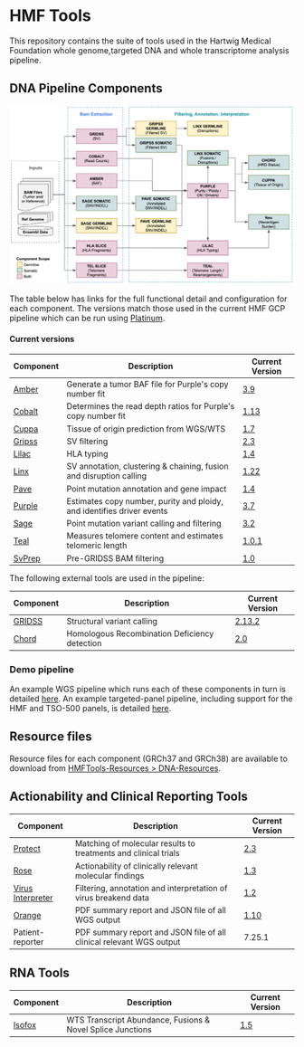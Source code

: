 # HMF Tools

This repository contains the suite of tools used in the Hartwig Medical Foundation whole genome,targeted DNA and whole transcriptome analysis pipeline.  

## DNA Pipeline Components

![HMF_Pipeline](./pipeline/hmf_tools_pipeline.png)

The table below has links for the full functional detail and configuration for each component. The versions match those used in the current HMF GCP pipeline which can be run using [Platinum](https://github.com/hartwigmedical/platinum).

#### Current versions
Component | Description                                                            | Current Version
---|------------------------------------------------------------------------|---
[Amber](./amber/README.md) | Generate a tumor BAF file for Purple's copy number fit                 | [3.9](https://github.com/hartwigmedical/hmftools/releases/tag/amber-v3.9)
[Cobalt](./cobalt/README.md) | Determines the read depth ratios for Purple's copy number fit          | [1.13](https://github.com/hartwigmedical/hmftools/releases/tag/cobalt-v1.13)
[Cuppa](./cuppa/README.md) | Tissue of origin prediction from WGS/WTS                               | [1.7](https://github.com/hartwigmedical/hmftools/releases/tag/cuppa-v1.7)
[Gripss](./gripss/README.md) | SV filtering                                                           | [2.3](https://github.com/hartwigmedical/hmftools/releases/tag/gripss-v2.3) 
[Lilac](./lilac/README.md) | HLA typing                                                             | [1.4](https://github.com/hartwigmedical/hmftools/releases/tag/lilac-v1.4)
[Linx](./linx/README.md) | SV annotation, clustering & chaining, fusion and disruption calling    | [1.22](https://github.com/hartwigmedical/hmftools/releases/tag/linx-v1.22)
[Pave](./pave/README.md) | Point mutation annotation and gene impact                              | [1.4](https://github.com/hartwigmedical/hmftools/releases/tag/pave-v1.4)
[Purple](./purple/README.md) | Estimates copy number, purity and ploidy, and identifies driver events | [3.7](https://github.com/hartwigmedical/hmftools/releases/tag/purple-v3.7)
[Sage](./sage/README.md) | Point mutation variant calling and filtering                           | [3.2](https://github.com/hartwigmedical/hmftools/releases/tag/sage-v3.2)
[Teal](./teal/README.md) | Measures telomere content and estimates telomeric length               | [1.0.1](https://github.com/hartwigmedical/hmftools/releases/tag/teal-v1.0.1)
[SvPrep](./sv-prep/README.md) | Pre-GRIDSS BAM filtering | [1.0](https://github.com/hartwigmedical/hmftools/releases/tag/sv-prep-v1.0)

The following external tools are used in the pipeline:

Component | Description | Current Version
---|---|---
[GRIDSS](https://github.com/PapenfussLab/gridss) | Structural variant calling | [2.13.2](https://github.com/PapenfussLab/gridss/releases/tag/v2.13.2)
[Chord](https://github.com/UMCUGenetics/CHORD) | Homologous Recombination Deficiency detection | [2.0](https://github.com/UMCUGenetics/CHORD/releases/tag/2.00)


### Demo pipeline
An example WGS pipeline which runs each of these components in turn is detailed [here](./pipeline/README_WGS.md).
An example targeted-panel pipeline, including support for the HMF and TSO-500 panels, is detailed [here](./pipeline/README_PANEL.md).

## Resource files
Resource files for each component (GRCh37 and GRCh38) are available to download from [HMFTools-Resources > DNA-Resources](https://console.cloud.google.com/storage/browser/hmf-public/HMFtools-Resources/dna_pipeline/). 

## Actionability and Clinical Reporting Tools

Component | Description                                                          | Current Version
---|----------------------------------------------------------------------|--- 
[Protect](./protect/README.md) | Matching of molecular results to treatments and clinical trials      | [2.3](https://github.com/hartwigmedical/hmftools/releases/tag/protect-v2.3)
[Rose](./rose/README.md) | Actionability of clinically relevant molecular findings              | [1.3](https://github.com/hartwigmedical/hmftools/releases/tag/rose-v1.3)
[Virus Interpreter](./virus-interpreter/README.md) | Filtering, annotation and interpretation of virus breakend data      | [1.2](https://github.com/hartwigmedical/hmftools/releases/tag/virus-interpreter-v1.2)
[Orange](./orange/README.md) | PDF summary report and JSON file of all WGS output                   | [1.10](https://github.com/hartwigmedical/hmftools/releases/tag/orange-v1.10)
Patient-reporter | PDF summary report and JSON file of all clinical relevant WGS output | 7.25.1

## RNA Tools

Component | Description | Current Version
---|---|---
[Isofox](./isofox/README.md) | WTS Transcript Abundance, Fusions & Novel Splice Junctions | [1.5](https://github.com/hartwigmedical/hmftools/releases/tag/isofox-v1.5)

